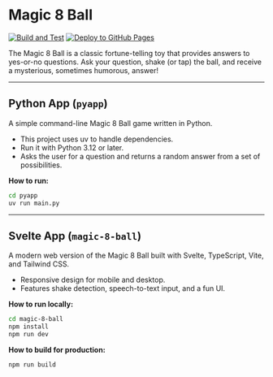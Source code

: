 # Magic 8 Ball

[![Build and Test](https://github.com/marcusholmgren/magic_eight_ball/actions/workflows/ci.yml/badge.svg)](https://github.com/marcusholmgren/magic_eight_ball/actions/workflows/ci.yml)
[![Deploy to GitHub Pages](https://github.com/marcusholmgren/magic_eight_ball/actions/workflows/deploy.yml/badge.svg)](https://github.com/marcusholmgren/magic_eight_ball/actions/workflows/deploy.yml)

The Magic 8 Ball is a classic fortune-telling toy that provides answers to yes-or-no questions. Ask your question, shake (or tap) the ball, and receive a mysterious, sometimes humorous, answer!

---

## Python App (`pyapp`)

A simple command-line Magic 8 Ball game written in Python.
- This project uses uv to handle dependencies.
- Run it with Python 3.12 or later.
- Asks the user for a question and returns a random answer from a set of possibilities.

**How to run:**
```bash
cd pyapp
uv run main.py
```

---

## Svelte App (`magic-8-ball`)

A modern web version of the Magic 8 Ball built with Svelte, TypeScript, Vite, and Tailwind CSS.
- Responsive design for mobile and desktop.
- Features shake detection, speech-to-text input, and a fun UI.

**How to run locally:**
```bash
cd magic-8-ball
npm install
npm run dev
```

**How to build for production:**
```bash
npm run build
```
